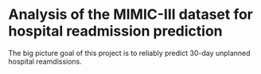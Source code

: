 # Analysis of the MIMIC-III dataset for hospital readmission prediction

The big picture goal of this project is to reliably predict 30-day unplanned hospital reamdissions.